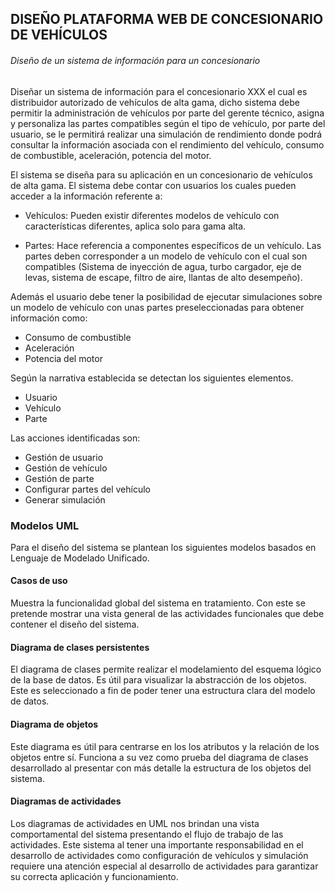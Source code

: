 ## DISEÑO PLATAFORMA WEB DE CONCESIONARIO DE VEHÍCULOS

###### Diseño de un sistema de información para un concesionario 

Diseñar un sistema de información para el concesionario XXX el cual es distribuidor autorizado de vehículos de alta gama, dicho sistema debe permitir la  administración de vehículos por parte del gerente técnico, asigna y personaliza las partes compatibles según el tipo de vehículo, por parte del usuario, se le permitirá realizar una simulación de rendimiento donde podrá consultar la información asociada con el rendimiento del vehículo, consumo de combustible, aceleración, potencia del motor.


El sistema se diseña para su aplicación en un concesionario de vehículos de alta gama. El sistema debe contar con usuarios los cuales pueden acceder a la información referente a: 


  - Vehículos: Pueden existir diferentes modelos de vehículo con características diferentes, aplica solo para gama alta.
  
  - Partes: Hace referencia a componentes específicos de un vehículo. Las partes deben corresponder a un modelo de vehículo con el cual son compatibles (Sistema de inyección de agua, turbo cargador, eje de levas, sistema de escape, filtro de aire, llantas de alto desempeño). 

Además el usuario debe tener la posibilidad de ejecutar simulaciones sobre un modelo de vehículo con unas partes preseleccionadas para obtener información como:
 
  - Consumo de combustible 
  - Aceleración   
  - Potencia del motor

Según la narrativa establecida se detectan los siguientes elementos. 

  - Usuario 
  - Vehículo
  - Parte

Las acciones identificadas son:

  - Gestión de usuario 
  - Gestión de vehículo
  - Gestión de parte
  - Configurar partes del vehículo 
  - Generar simulación


### Modelos UML

Para el diseño del sistema se plantean los siguientes modelos basados en Lenguaje de Modelado Unificado. 

#### Casos de uso

Muestra la funcionalidad global del sistema en tratamiento. Con este se pretende mostrar una vista general de las actividades funcionales que debe contener el diseño del sistema. 

#### Diagrama de clases persistentes 

El diagrama de clases permite realizar el modelamiento del esquema lógico de la base de datos. Es útil para visualizar la abstracción de los objetos. Este es seleccionado a fin de poder tener una estructura clara del modelo de datos. 


#### Diagrama de objetos

Este diagrama es útil para centrarse en los los atributos y la relación de los objetos entre sí. Funciona a su vez como prueba del diagrama de clases desarrollado al presentar con más detalle la estructura de los objetos del sistema. 

#### Diagramas de actividades

Los diagramas de actividades en UML nos brindan una vista comportamental del sistema presentando el flujo de trabajo de las actividades. Este sistema al tener una importante responsabilidad en el desarrollo de actividades como configuración de vehículos y simulación requiere una atención especial al desarrollo de actividades para garantizar su correcta aplicación y funcionamiento. 
